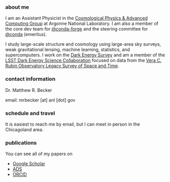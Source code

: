 ### about me

I am an Assistant Physicist in the [Cosmological Physics & Advanced Computing Group](https://press3.mcs.anl.gov/cpac/) at Argonne National Laboratory. I am also a member of the core dev team for [@conda-forge](https://github.com/conda-forge) and the steering committee for [@conda](https://github.com/conda) (emeritus).

I study large-scale structure and cosmology using large-area sky surveys, weak gravitational lensing, machine learning, statistics, and supercomputers. I work on the [Dark Energy Survey](http://www.darkenergysurvey.org/) and am a member of the [LSST Dark Energy Science Collaboration](http://www.lsst-desc.org/) focused on data from the [Vera C. Rubin Observatory Legacy Survey of Space and Time](https://www.lsst.org/).

### contact information

Dr. Matthew R. Becker

email: mrbecker [at] anl [dot] gov

### schedule and travel

It is easiest to reach me by email, but I can meet in person in the Chicagoland area.

### publications

You can see all of my papers on

  - [Google Scholar](https://scholar.google.com/citations?hl=en&user=IvmGG7gAAAAJ&view_op=list_works&sortby=pubdate)
  - [ADS](https://ui.adsabs.harvard.edu/search/q=orcid%3A0000-0001-7774-2246&sort=date+desc)
  - [ORCID](https://orcid.org/0000-0001-7774-2246)
